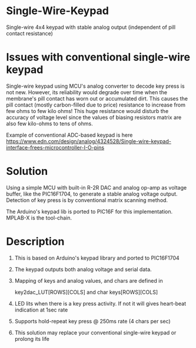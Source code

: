 # Single-Wire-Keypad
Single-wire 4x4 keypad with stable analog output (independent of pill contact resistance)

# Issues with conventional single-wire keypad
Single-wire keypad using MCU's analog converter to decode key press is not new. However, its reliability would degrade over time when the  membrane's pill contact has worn out or accumulated dirt. This causes the pill contact (mostly carbon-filled due to price) resistance to increase from few ohms to few kilo ohms! This huge resistance would disturb the accuracy of voltage level since the values of biasing resistors matrix are also few kilo-ohms to tens of ohms.

Example of conventional ADC-based keypad is here
https://www.edn.com/design/analog/4324528/Single-wire-keypad-interface-frees-microcontroller-I-O-pins

# Solution
Using a simple MCU with built-in R-2R DAC and analog op-amp as voltage buffer, like the PIC16F1704, to generate a stable analog voltage output. Detection of key press is by conventional matrix scanning method. 

The Arduino's keypad lib is ported to PIC16F for this implementation. MPLAB-X is the tool-chain.

# Description
1. This is based on Arduino's keypad library and ported to PIC16F1704
2. The keypad outputs both analog voltage and serial data.
3. Mapping of keys and analog values, and chars are defined in 
   
   key2dac_LUT[ROWS][COLS] and char keys[ROWS][COLS]
  
4. LED lits when there is a key press activity. If not it will gives heart-beat indication at 1sec rate
5. Supports hold-repeat key press @ 250ms rate (4 chars per sec)
6. This solution may replace your conventional single-wire keypad or prolong its life 
